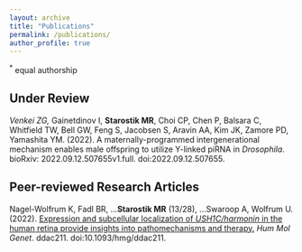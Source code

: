```yaml
---
layout: archive
title: "Publications"
permalink: /publications/
author_profile: true
---
```

<sup>*</sup> equal authorship

## Under Review

<sup>*</sup>Venkei ZG, <sup>*</sup>Gainetdinov I, <b>Starostik MR</b>, Choi CP, Chen P, Balsara C, Whitfield TW, Bell GW, Feng S, Jacobsen S, Aravin AA, Kim JK, Zamore PD, Yamashita YM. (2022). A maternally-programmed intergenerational mechanism enables male offspring to utilize Y-linked piRNA in <i>Drosophila</i>. bioRxiv: 2022.09.12.507655v1.full. doi:2022.09.12.507655.

## Peer-reviewed Research Articles

Nagel-Wolfrum K, Fadl BR, …<b>Starostik MR</b> (13/28), …Swaroop A, Wolfrum U. (2022). [Expression and subcellular localization of <i>USH1C/harmonin</i> in the human retina provide insights into pathomechanisms and therapy.](https://doi.org/10.1093/hmg/ddac211) <i>Hum Mol Genet</i>. ddac211. doi:10.1093/hmg/ddac211.

